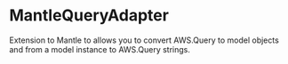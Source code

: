 MantleQueryAdapter
==================

Extension to Mantle to allows you to convert AWS.Query to model objects and from a model instance to AWS.Query strings.
